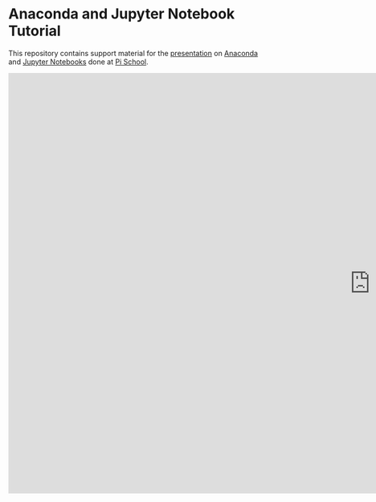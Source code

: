 # Anaconda and Jupyter Notebook Tutorial

This repository contains support material for the [presentation](./presentation.pdf) on [Anaconda](https://www.anaconda.com/) and [Jupyter Notebooks](http://jupyter.org/) done at [Pi School](http://picampus-school.com/).

<p>
<iframe src="https://docs.google.com/presentation/d/e/2PACX-1vTizJZyuLXMS49omiCEg-QbTUtFufb6VZ6Mic8SbNIzRGo0zuM8j38CPMb677rswIoOhlQjLoVQy7ho/embed?start=false&loop=false&delayms=3000" frameborder="0" width="1440" height="839" allowfullscreen="true" mozallowfullscreen="true" webkitallowfullscreen="true"></iframe>
</p>
